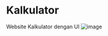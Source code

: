# Kalkulator
 Website Kalkulator dengan UI
![image](https://user-images.githubusercontent.com/55653494/196308353-b2702f02-fe4b-4bb2-929f-90340faa3cda.png)

